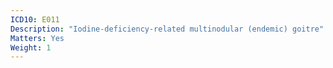 ```yaml
---
ICD10: E011
Description: "Iodine-deficiency-related multinodular (endemic) goitre"
Matters: Yes
Weight: 1
---
```

